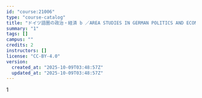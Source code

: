 ```yaml
---
id: "course:21006"
type: "course-catalog"
title: "ドイツ語圏の政治・経済 b ／AREA STUDIES IN GERMAN POLITICS AND ECONOMICS b"
summary: "1"
tags: []
campus: ""
credits: 2
instructors: []
license: "CC-BY-4.0"
version:
  created_at: "2025-10-09T03:48:57Z"
  updated_at: "2025-10-09T03:48:57Z"
---
```

1
